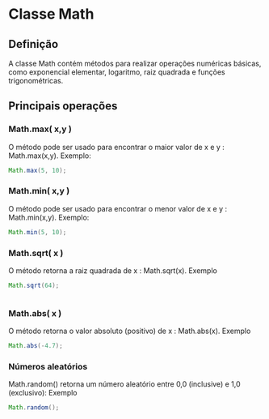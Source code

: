 # Classe Math
## Definição

A classe Math contém métodos para realizar operações numéricas básicas, como exponencial elementar, 
logaritmo, raiz quadrada e funções trigonométricas.
## Principais operações

### Math.max( x,y )
O método pode ser usado para encontrar o maior valor de x e y : Math.max(x,y).
Exemplo:
```java
Math.max(5, 10);
```
### Math.min( x,y )
O método pode ser usado para encontrar o menor valor de x e y : Math.min(x,y).
Exemplo:
```java
Math.min(5, 10);
```
### Math.sqrt( x )
O método retorna a raiz quadrada de x : Math.sqrt(x).
Exemplo
```java
Math.sqrt(64);
```

```java

```
### Math.abs( x )
O método retorna o valor absoluto (positivo) de x : Math.abs(x).
Exemplo
```java
Math.abs(-4.7);
```
### Números aleatórios
Math.random() retorna um número aleatório entre 0,0 (inclusive) e 1,0 (exclusivo):
Exemplo
```java
Math.random();
```

















